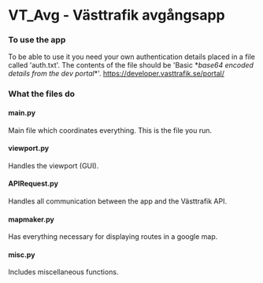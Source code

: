 # VT_Avg - Västtrafik avgångsapp

### To use the app
To be able to use it you need your own authentication details placed in a file called 'auth.txt'. The contents of the file should be 'Basic \**base64 encoded details from the dev portal*\*'.
https://developer.vasttrafik.se/portal/


### What the files do

#### main.py
Main file which coordinates everything. This is the file you run.

#### viewport.py
Handles the viewport (GUI).

#### APIRequest.py
Handles all communication between the app and the Västtrafik API.

#### mapmaker.py
Has everything necessary for displaying routes in a google map.

#### misc.py
Includes miscellaneous functions.
